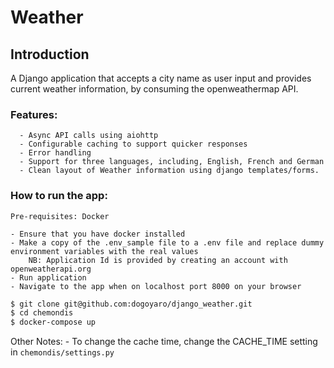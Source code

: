 # Weather

## Introduction

A Django application that accepts a city name as user input and provides current weather information, by consuming the
openweathermap API.



### Features:   


      - Async API calls using aiohttp
      - Configurable caching to support quicker responses
      - Error handling
      - Support for three languages, including, English, French and German
      - Clean layout of Weather information using django templates/forms.


### How to run the app:
    Pre-requisites: Docker
    
    - Ensure that you have docker installed
    - Make a copy of the .env_sample file to a .env file and replace dummy environment variables with the real values
        NB: Application Id is provided by creating an account with openweatherapi.org
    - Run application
    - Navigate to the app when on localhost port 8000 on your browser



```sh
$ git clone git@github.com:dogoyaro/django_weather.git
$ cd chemondis
$ docker-compose up
```
        


Other Notes:
    - To change the cache time, change the CACHE_TIME setting in `chemondis/settings.py`
